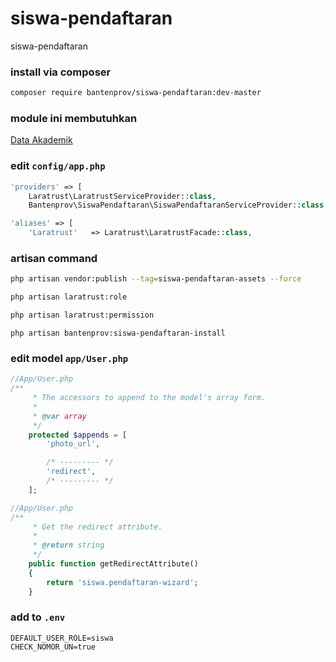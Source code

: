 # siswa-pendaftaran
siswa-pendaftaran


### install via composer
```bash
composer require bantenprov/siswa-pendaftaran:dev-master
```

### module ini membutuhkan 

<a href="https://github.com/bantenprov/siswa-pendaftaran">Data Akademik</a>

### edit `config/app.php`

```php
'providers' => [
    Laratrust\LaratrustServiceProvider::class,
    Bantenprov\SiswaPendaftaran\SiswaPendaftaranServiceProvider::class,
```

```php
'aliases' => [
    'Laratrust'   => Laratrust\LaratrustFacade::class,
```

### artisan command

```bash
php artisan vendor:publish --tag=siswa-pendaftaran-assets --force
```

```bash
php artisan laratrust:role
```

```bash
php artisan laratrust:permission
```

```
php artisan bantenprov:siswa-pendaftaran-install
```

### edit model `app/User.php`
```php
//App/User.php
/**
     * The accessors to append to the model's array form.
     *
     * @var array
     */
    protected $appends = [
        'photo_url',

        /* --------- */
        'redirect',
        /* --------- */
    ];
```

```php
//App/User.php
/**
     * Get the redirect attribute.
     *
     * @return string
     */
    public function getRedirectAttribute()
    {
        return 'siswa.pendaftaran-wizard';
    }
```

### add to `.env`

```
DEFAULT_USER_ROLE=siswa
CHECK_NOMOR_UN=true
```
